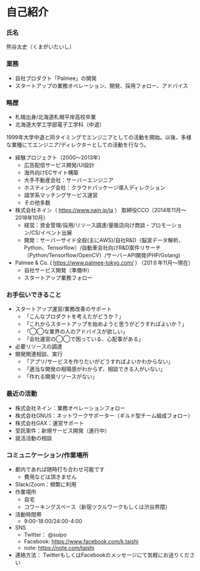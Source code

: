 # 自己紹介

### 氏名

熊谷太史（くまがいたいし）

### 業務

- 自社プロダクト「Palmee」の開発
- スタートアップの業務オペレーション、開発、採用フォロー、アドバイス

### 略歴
- 札幌出身/北海道札幌平岸高校卒業
- 北海道大学工学部電子工学科（中退）

1999年大学中退と同タイミングでエンジニアとしての活動を開始。以後、多様な業種にてエンジニア/ディレクターとしての活動を行なう。

- 経験プロジェクト（2000〜2013年）
  - 広告配信サービス開発/UI設計
  - 海外向けECサイト構築
  - 大手不動産会社：サーバーエンジニア
  - ホスティング会社：クラウドパッケージ導入ディレクション
  - 語学系マッチングサービス運営
  - その他多数
- 株式会社ネイン（ https://www.nain.jp/ja ） 取締役CCO（2014年11月〜2018年10月）
  - 経営：資金管理/採用/リソース調達/量販店向け商談・プロモーション/CS/イベント出展
  - 開発：サーバーサイド全般(主にAWS)/自社R&D（脳波データ解析、Python、Tensorflow）/自動車会社向けR&D案件リサーチ（Python/Tensorflow/OpenCV）/サーバーAPI開発(PHP/Golang)
- Palmee & Co. ( https://www.palmee-tokyo.com/ ) （201８年11月〜現在）
  - 自社サービス開発（準備中）
  - スタートアップ業務フォロー

### お手伝いできること
- スタートアップ運営/業務改善のサポート
  - 「こんなプロダクトを考えたがどうか？」
  - 「これからスタートアップを始めようと思うがどうすればよいか？」
  - 「◯◯な業界の人のアドバイスが欲しい」
  - 「会社運営の◯◯で困っている、心配事がある」
- 必要リソースの調達
- 開発関連相談、実行
  - 「アプリ/サービスを作りたいがどうすればよいかわからない」
  - 「適当な開発の相場感がわからず、相談できる人がいない」
  - 「作れる開発リソースがない」

### 最近の活動

- 株式会社ネイン：業務オペレーションフォロー
- 株式会社GNUS：ネットワークサポーター（ギルド型チーム組成フォロー）
- 株式会社GAX：運営サポート
- 受託案件：新規サービス開発（進行中）
- 就活活動の相談

### コミュニケーション/作業場所

- 都内であれば随時打ち合わせ可能です
  - 費用などは頂きません
- Slack/Zoom：頻繁に利用
- 作業場所
  - 自宅
  - コワーキングスペース（新宿ツクルワークもしくは渋谷界隈）
- 活動時間帯
  - 9:00-18:00/24:00-4:00
- SNS
  - Twitter： @suipo
  - Facebook: https://www.facebook.com/k.taishi
  - note: https://note.com/taishi
- 連絡方法： TwitterもしくはFacebookのメッセージにて気軽にお送りください

